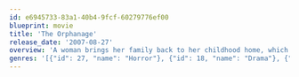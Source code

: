 ```yaml
---
id: e6945733-83a1-40b4-9fcf-60279776ef00
blueprint: movie
title: 'The Orphanage'
release_date: '2007-08-27'
overview: 'A woman brings her family back to her childhood home, which used to be an orphanage, intent on reopening it. Before long, her son starts to communicate with a new invisible friend.'
genres: '[{"id": 27, "name": "Horror"}, {"id": 18, "name": "Drama"}, {"id": 53, "name": "Thriller"}]'
---
```

